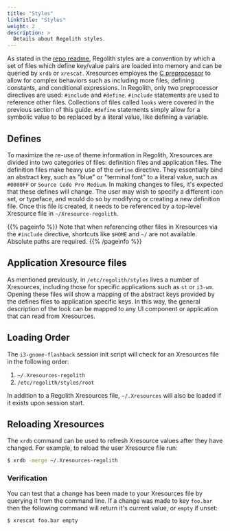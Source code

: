 ```yaml
---
title: "Styles"
linkTitle: "Styles"
weight: 2
description: >
  Details about Regolith styles.
---
```


As stated in the [repo readme](https://github.com/regolith-linux/regolith-styles), Regolith styles are a convention by which a set of files which define key/value pairs are loaded into memory and can be queried by `xrdb` or `xrescat`.  Xresources employes the [C preprocessor](https://en.wikipedia.org/wiki/C_preprocessor) to allow for complex behaviors such as including more files, defining constants, and conditional expressions.  In Regolith, only two preprocessor directives are used: `#include` and `#define`.  `#include` statements are used to reference other files.  Collections of files called `looks` were covered in the previous section of this guide.  `#define` statements simply allow for a symbolic value to be replaced by a literal value, like defining a variable.

## Defines

To maximize the re-use of theme information in Regolith, Xresources are divided into two categories of files: definition files and application files.  The definition files make heavy use of the `define` directive.  They essentially bind an abstract key, such as "blue" or "terminal font" to a literal value, such as `#0000FF` or `Source Code Pro Medium`.  In making changes to files, it's expected that these defines will change.  The user may wish to specify a different icon set, or typeface, and would do so by modifying or creating a new definition file.  Once this file is created, it needs to be referenced by a top-level Xresource file in `~/Xresource-regolith`. 

{{% pageinfo %}}
Note that when referencing other files in Xresources via the `#include` directive, shortcuts like `$HOME` and `~/` are not available.  Absolute paths are required.
{{% /pageinfo %}}

## Application Xresource files

As mentioned previously, in `/etc/regolith/styles` lives a number of Xresources, including those for specific applications such as `st` or `i3-wm`.  Opening these files will show a mapping of the abstract keys provided by the defines files to application specific keys.  In this way, the general description of the look can be mapped to any UI component or application that can read from Xresources.

## Loading Order

The `i3-gnome-flashback` session init script will check for an Xresources file in the following order:
1. `~/.Xresources-regolith`
2. `/etc/regolith/styles/root`

In addition to a Regolith Xresources file, `~/.Xresources` will also be loaded if it exists upon session start.

## Reloading Xresources

The `xrdb` command can be used to refresh Xresource values after they have changed.  For example, to reload the user Xresource file run:
```bash
$ xrdb -merge ~/.Xresources-regolith
```

### Verification

You can test that a change has been made to your Xresources file by querying it from the command line.  If a change was made to key `foo.bar` then the following command will return it's current value, or `empty` if unset:
```bash
$ xrescat foo.bar empty
```

